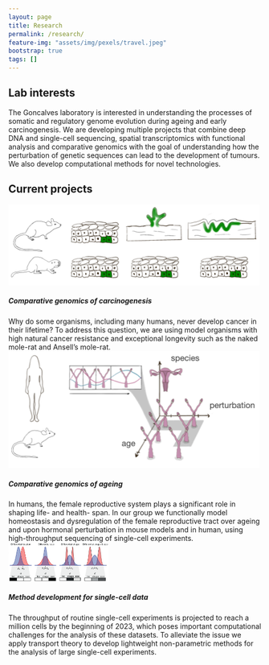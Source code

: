 ```yaml
---
layout: page
title: Research
permalink: /research/
feature-img: "assets/img/pexels/travel.jpeg"
bootstrap: true
tags: []
---
```


## Lab interests
The Goncalves laboratory is interested in understanding the processes of somatic and regulatory genome evolution during ageing and early carcinogenesis. We are developing multiple projects that combine deep DNA and single-cell sequencing, spatial transcriptomics with functional analysis and comparative genomics with the goal of understanding how the perturbation of genetic sequences can lead to the development of tumours. We also develop computational methods for novel technologies.

## Current projects
<div class="container">
  <div class="row">
    <div class="col-md">
      <div class="card border-0 shadow">
        <img src="/assets/img/carcinogenesis.png" class="card-img-top" width="500" alt="...">
        <div class="card-body">
          <h5 class="card-title mb-0">Comparative genomics of carcinogenesis</h5>
          <div class="card-text text-black-50" width="500">Why do some organisms, including many humans, never develop cancer in their lifetime? To address this question, we are using model organisms with high natural cancer resistance and exceptional longevity such as the naked mole-rat and Ansell’s mole-rat.</div>
        </div>
      </div>
    </div>
    <div class="col-md">
      <div class="card border-0 shadow">
        <img src="/assets/img/ageing.png" class="card-img-top" width="500" alt="...">
        <div class="card-body">
          <h5 class="card-title mb-0">Comparative genomics of ageing</h5>
          <div class="card-text text-black-50">In humans, the female reproductive system plays a significant role in shaping life- and health- span. In our group we functionally model homeostasis and dysregulation of the female reproductive tract over ageing and upon hormonal perturbation in mouse models and in human, using high-throughput sequencing of single-cell experiments.</div>
        </div>
      </div>
    </div>
  </div>
  <div class="row">
    <div class="col col-lg-6">
      <div class="card border-0 shadow">
	<img src="/assets/img/diffdistrib.png" class="card-img-top" width="200" alt="...">
        <div class="card-body">
          <h5 class="card-title mb-0">Method development for single-cell data</h5>
          <div class="card-text text-black-50">The throughput of routine single-cell experiments is projected to reach a million cells by the beginning of 2023, which poses important computational challenges for the analysis of these datasets. To alleviate the issue we apply transport theory to develop lightweight non-parametric methods for the analysis of large single-cell experiments.</div>
        </div>
      </div>
    </div>

  </div>
</div>

